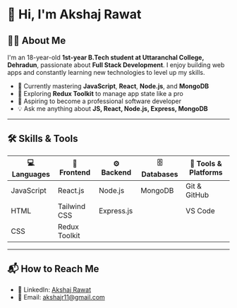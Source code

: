 # 👋 Hi, I'm Akshaj Rawat

## 👨‍💻 About Me

I'm an 18-year-old **1st-year B.Tech student at Uttaranchal College, Dehradun**, passionate about **Full Stack Development**. I enjoy building web apps and constantly learning new technologies to level up my skills.

- 🚀 Currently mastering **JavaScript**, **React**, **Node.js**, and **MongoDB**  
- 🧠 Exploring **Redux Toolkit** to manage app state like a pro  
- 🎯 Aspiring to become a professional software developer  
- 💡 Ask me anything about **JS, React, Node.js, Express, MongoDB**

---

## 🛠️ Skills & Tools

| 💻 Languages   | 🎨 Frontend     | ⚙️ Backend       | 🗄️ Databases | 🔧 Tools & Platforms  |
|----------------|-----------------|------------------|--------------|----------------------|
| JavaScript     | React.js        | Node.js          | MongoDB      | Git & GitHub         |
| HTML           | Tailwind CSS    | Express.js       |              | VS Code              |
| CSS            | Redux Toolkit   |                  |              |                      |

---

## 📬 How to Reach Me

- 🔗 LinkedIn: [Akshaj Rawat](https://www.linkedin.com/in/akshaj-rawat-436a84314/)  
- 📧 Email: [akshajr11@gmail.com](mailto:akshajr11@gmail.com)


